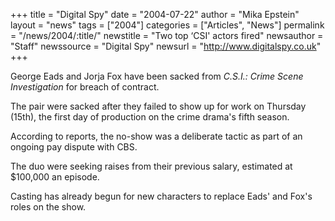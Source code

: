 +++
title = "Digital Spy"
date = "2004-07-22"
author = "Mika Epstein"
layout = "news"
tags = ["2004"]
categories = ["Articles", "News"]
permalink = "/news/2004/:title/"
newstitle = "Two top &#8216;CSI' actors fired"
newsauthor = "Staff"
newssource = "Digital Spy"
newsurl = "http://www.digitalspy.co.uk"
+++

George Eads and Jorja Fox have been sacked from *C.S.I.: Crime Scene Investigation* for breach of contract.

The pair were sacked after they failed to show up for work on Thursday (15th), the first day of production on the crime drama's fifth season.

According to reports, the no-show was a deliberate tactic as part of an ongoing pay dispute with CBS.

The duo were seeking raises from their previous salary, estimated at $100,000 an episode.

Casting has already begun for new characters to replace Eads' and Fox's roles on the show.  
